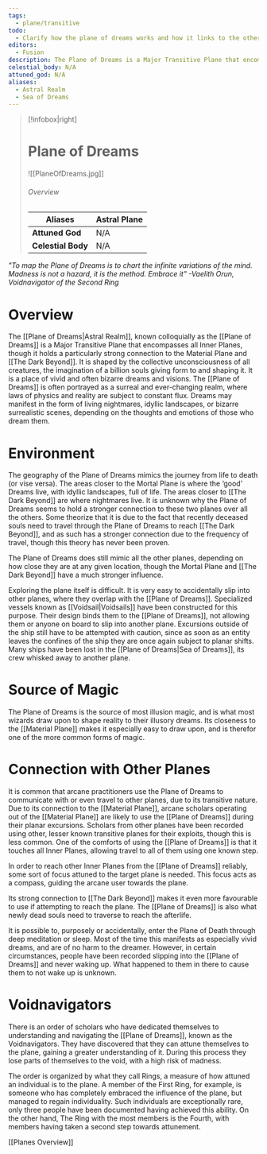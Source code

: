```yaml
---
tags:
  - plane/transitive
todo:
  - Clarify how the plane of dreams works and how it links to the other planes
editors:
  - Fusion
description: The Plane of Dreams is a Major Transitive Plane that encompasses all Inner Planes, though it holds a particularly strong connection to the Material Plane and [[The Dark Beyond]]. It is shaped by the collective unconsciousness of all creatures. It is a place of vivid and often bizarre dreams. The Plane of Dreams is often portrayed as a surreal and ever-changing realm, where laws of physics and reality are subject to constant flux. Dreams may manifest in the form of living nightmares, idyllic landscapes, or bizarre surrealistic scenes, depending on the thoughts and emotions of those who dream them.
celestial_body: N/A
attuned_god: N/A
aliases:
  - Astral Realm
  - Sea of Dreams
---
```

> [!infobox|right]
> # Plane of Dreams
> ![[PlaneOfDreams.jpg]]
> ###### Overview
> | **Aliases** | Astral Plane |
> | - | - |
> | **Attuned God** | N/A |
> | **Celestial Body** | N/A |

*"To map the Plane of Dreams is to chart the infinite variations of the mind. Madness is not a hazard, it is the method. Embrace it"
-Vaelith Orun, Voidnavigator of the Second Ring*
# Overview
The [[Plane of Dreams|Astral Realm]], known colloquially as the [[Plane of Dreams]] is a Major Transitive Plane that encompasses all Inner Planes, though it holds a particularly strong connection to the Material Plane and [[The Dark Beyond]]. It is shaped by the collective unconsciousness of all creatures, the imagination of a billion souls giving form to and shaping it. It is a place of vivid and often bizarre dreams and visions. The [[Plane of Dreams]] is often portrayed as a surreal and ever-changing realm, where laws of physics and reality are subject to constant flux. Dreams may manifest in the form of living nightmares, idyllic landscapes, or bizarre surrealistic scenes, depending on the thoughts and emotions of those who dream them.
# Environment
The geography of the Plane of Dreams mimics the journey from life to death (or vise versa). The areas closer to the Mortal Plane is where the ‘good’ Dreams live, with idyllic landscapes, full of life. The areas closer to [[The Dark Beyond]] are where nightmares live. It is unknown why the Plane of Dreams seems to hold a stronger connection to these two planes over all the others. Some theorize that it is due to the fact that recently deceased souls need to travel through the Plane of Dreams to reach [[The Dark Beyond]], and as such has a stronger connection due to the frequency of travel, though this theory has never been proven.

The Plane of Dreams does still mimic all the other planes, depending on how close they are at any given location, though the Mortal Plane and [[The Dark Beyond]] have a much stronger influence.

Exploring the plane itself is difficult. It is very easy to accidentally slip into other planes, where they overlap with the [[Plane of Dreams]]. Specialized vessels known as [[Voidsail|Voidsails]] have been constructed for this purpose. Their design binds them to the [[Plane of Dreams]], not allowing them or anyone on board to slip into another plane. Excursions outside of the ship still have to be attempted with caution, since as soon as an entity leaves the confines of the ship they are once again subject to planar shifts. Many ships have been lost in the [[Plane of Dreams|Sea of Dreams]], its crew whisked away to another plane.
# Source of Magic
The Plane of Dreams is the source of most illusion magic, and is what most wizards draw upon to shape reality to their illusory dreams. Its closeness to the [[Material Plane]] makes it especially easy to draw upon, and is therefor one of the more common forms of magic.
# Connection with Other Planes
It is common that arcane practitioners use the Plane of Dreams to communicate with or even travel to other planes, due to its transitive nature. Due to its connection to the [[Material Plane]], arcane scholars operating out of the [[Material Plane]] are likely to use the [[Plane of Dreams]] during their planar excursions. Scholars from other planes have been recorded using other, lesser known transitive planes for their exploits, though this is less common. One of the comforts of using the [[Plane of Dreams]] is that it touches all Inner Planes, allowing travel to all of them using one known step.

In order to reach other Inner Planes from the [[Plane of Dreams]] reliably, some sort of focus attuned to the target plane is needed. This focus acts as a compass, guiding the arcane user towards the plane.

Its strong connection to [[The Dark Beyond]] makes it even more favourable to use if attempting to reach the plane. The [[Plane of Dreams]] is also what newly dead souls need to traverse to reach the afterlife.

It is possible to, purposely or accidentally, enter the Plane of Death through deep meditation or sleep. Most of the time this manifests as especially vivid dreams, and are of no harm to the dreamer. However, in certain circumstances, people have been recorded slipping into the [[Plane of Dreams]] and never waking up. What happened to them in there to cause them to not wake up is unknown.
# Voidnavigators
There is an order of scholars who have dedicated themselves to understanding and navigating the [[Plane of Dreams]], known as the Voidnavigators. They have discovered that they can attune themselves to the plane, gaining a greater understanding of it. During this process they lose parts of themselves to the void, with a high risk of madness.

The order is organized by what they call Rings, a measure of how attuned an individual is to the plane. A member of the First Ring, for example, is someone who has completely embraced the influence of the plane, but managed to regain individuality. Such individuals are exceptionally rare, only three people have been documented having achieved this ability. On the other hand, The Ring with the most members is the Fourth, with members having taken a second step towards attunement.

[[Planes Overview]]